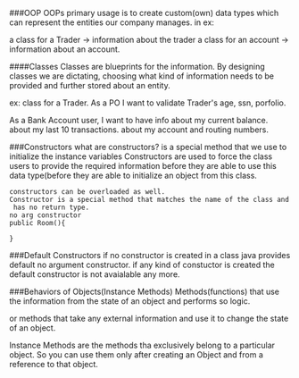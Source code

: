 ###OOP
OOPs primary usage is to create custom(own) data types which can 
represent the entities our company manages. 
in ex: 

a class for a Trader -> information about the trader
a class for an account  -> information about an account.

####Classes
Classes are blueprints for the information. By designing classes
we are dictating, choosing what kind of information needs to be 
provided and further stored about an entity.

ex: class for a Trader. 
As a PO I want to validate Trader's age, ssn, porfolio.

As a Bank Account user, I want to have info about my current balance.
about my last 10 transactions.
about my account and routing numbers.

###Constructors
 what are constructors?
 is a special method that we use to initialize the instance variables
 Constructors are used to force the class users to provide the required information
 before they are able to use this data type(before they are able to initialize an object
    from this class.

    constructors can be overloaded as well.
    Constructor is a special method that matches the name of the class and
     has no return type.
    no arg constructor
    public Room(){

    }

###Default Constructors
if no constructor is created in a class java provides default no argument constructor.
if any kind of constuctor is created the default constructor is not avaialable any more.



###Behaviors of Objects(Instance Methods)
Methods(functions) that use the information from the state of an object and performs so logic.

or methods that take any external information and use it to change the state of an object.

Instance Methods are the methods tha exclusively belong to a particular object.
So you can use them only after creating an Object and from a reference to that object.

